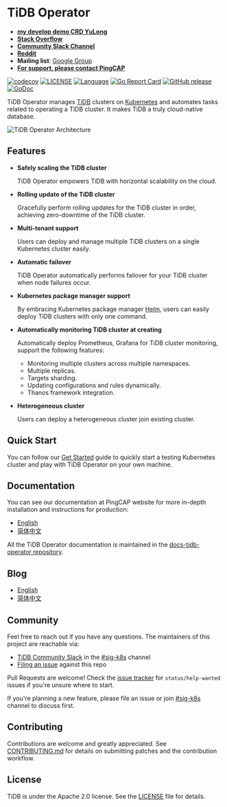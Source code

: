 # TiDB Operator

- [**my develop demo CRD YuLong**](/pkg/controller/yulong/README.md)
- [**Stack Overflow**](https://stackoverflow.com/questions/tagged/tidb)
- [**Community Slack Channel**](https://slack.tidb.io/invite?team=tidb-community&channel=sig-k8s&ref=pingcap-tidb-operator)
- [**Reddit**](https://www.reddit.com/r/TiDB/)
- **Mailing list**: [Google Group](https://groups.google.com/forum/#!forum/tidb-user)
- [**For support, please contact PingCAP**](http://bit.ly/contact_us_via_github)

[![codecov](https://codecov.io/gh/pingcap/tidb-operator/branch/master/graph/badge.svg)](https://codecov.io/gh/pingcap/tidb-operator)
[![LICENSE](https://img.shields.io/github/license/pingcap/tidb-operator.svg)](https://github.com/pingcap/tidb-operator/blob/master/LICENSE)
[![Language](https://img.shields.io/badge/Language-Go-blue.svg)](https://golang.org/)
[![Go Report Card](https://goreportcard.com/badge/github.com/pingcap/tidb-operator)](https://goreportcard.com/report/github.com/pingcap/tidb-operator)
[![GitHub release](https://img.shields.io/github/tag/pingcap/tidb-operator.svg?label=release)](https://github.com/pingcap/tidb-operator/releases)
[![GoDoc](https://img.shields.io/badge/Godoc-reference-blue.svg)](https://godoc.org/github.com/pingcap/tidb-operator)

TiDB Operator manages [TiDB](https://github.com/pingcap/tidb) clusters on [Kubernetes](https://kubernetes.io) and automates tasks related to operating a TiDB cluster. It makes TiDB a truly cloud-native database.

![TiDB Operator Architecture](/static/tidb-operator-overview.png)

## Features

- __Safely scaling the TiDB cluster__

    TiDB Operator empowers TiDB with horizontal scalability on the cloud.

- __Rolling update of the TiDB cluster__

    Gracefully perform rolling updates for the TiDB cluster in order, achieving zero-downtime of the TiDB cluster.

- __Multi-tenant support__

    Users can deploy and manage multiple TiDB clusters on a single Kubernetes cluster easily.

- __Automatic failover__

    TiDB Operator automatically performs failover for your TiDB cluster when node failures occur.

- __Kubernetes package manager support__

    By embracing Kubernetes package manager [Helm](https://helm.sh), users can easily deploy TiDB clusters with only one command.

- __Automatically monitoring TiDB cluster at creating__

    Automatically deploy Prometheus, Grafana for TiDB cluster monitoring, support the following features:
     
    - Monitoring multiple clusters across multiple namespaces.
    - Multiple replicas.
    - Targets sharding.
    - Updating configurations and rules dynamically.
    - Thanos framework integration.

- __Heterogeneous cluster__

    Users can deploy a heterogeneous cluster join existing cluster.

## Quick Start

You can follow our [Get Started](https://docs.pingcap.com/tidb-in-kubernetes/stable/get-started) guide to quickly start a testing Kubernetes cluster and play with TiDB Operator on your own machine.

## Documentation

You can see our documentation at PingCAP website for more in-depth installation and instructions for production:

- [English](https://docs.pingcap.com/tidb-in-kubernetes/stable)
- [简体中文](https://docs.pingcap.com/zh/tidb-in-kubernetes/stable)

All the TiDB Operator documentation is maintained in the [docs-tidb-operator repository](https://github.com/pingcap/docs-tidb-operator). 

## Blog

- [English](https://www.pingcap.com/blog/)
- [简体中文](https://pingcap.com/blog-cn/)

## Community

Feel free to reach out if you have any questions. The maintainers of this project are reachable via:

- [TiDB Community Slack](https://slack.tidb.io/invite?team=tidb-community&channel=everyone&ref=pingcap-tidb) in the [#sig-k8s](https://slack.tidb.io/invite?team=tidb-community&channel=sig-k8s&ref=pingcap-tidb-operator) channel
- [Filing an issue](https://github.com/pingcap/tidb-operator/issue) against this repo

Pull Requests are welcome! Check the [issue tracker](https://github.com/pingcap/tidb-operator/issue) for `status/help-wanted` issues if you're unsure where to start.

If you're planning a new feature, please file an issue or join [#sig-k8s](https://slack.tidb.io/invite?team=tidb-community&channel=sig-k8s&ref=pingcap-tidb-operator) channel to discuss first.

## Contributing

Contributions are welcome and greatly appreciated. See [CONTRIBUTING.md](./docs/CONTRIBUTING.md) for details on submitting patches and the contribution workflow.

## License

TiDB is under the Apache 2.0 license. See the [LICENSE](./LICENSE) file for details.
